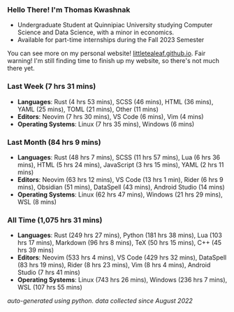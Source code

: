 
### Hello There! I'm Thomas Kwashnak

- Undergraduate Student at Quinnipiac University studying Computer Science and Data Science, with a minor in economics.
- Available for part-time internships during the Fall 2023 Semester

You can see more on my personal website! [littletealeaf.github.io](https://littletealeaf.github.io). Fair warning! I'm still finding time to finish up my website, so there's not much there yet.

### Last Week (7 hrs 31 mins)
- **Languages**: Rust (4 hrs 53 mins), SCSS (46 mins), HTML (36 mins), YAML (25 mins), TOML (21 mins), Other (11 mins)
- **Editors**: Neovim (7 hrs 30 mins), VS Code (6 mins), Vim (4 mins)
- **Operating Systems**: Linux (7 hrs 35 mins), Windows (6 mins)
    
### Last Month (84 hrs 9 mins)
- **Languages**: Rust (48 hrs 7 mins), SCSS (11 hrs 57 mins), Lua (6 hrs 36 mins), HTML (5 hrs 24 mins), JavaScript (3 hrs 15 mins), YAML (2 hrs 11 mins)
- **Editors**: Neovim (63 hrs 12 mins), VS Code (13 hrs 1 min), Rider (6 hrs 9 mins), Obsidian (51 mins), DataSpell (43 mins), Android Studio (14 mins)
- **Operating Systems**: Linux (62 hrs 47 mins), Windows (21 hrs 29 mins), WSL (8 mins)
    
### All Time (1,075 hrs 31 mins)
- **Languages**: Rust (249 hrs 27 mins), Python (181 hrs 38 mins), Lua (103 hrs 17 mins), Markdown (96 hrs 8 mins), TeX (50 hrs 15 mins), C++ (45 hrs 39 mins)
- **Editors**: Neovim (533 hrs 4 mins), VS Code (429 hrs 32 mins), DataSpell (83 hrs 19 mins), Rider (8 hrs 23 mins), Vim (8 hrs 4 mins), Android Studio (7 hrs 41 mins)
- **Operating Systems**: Linux (743 hrs 26 mins), Windows (236 hrs 7 mins), WSL (107 hrs 55 mins)
    

*auto-generated using python. data collected since August 2022*

